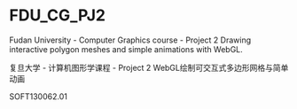 # FDU_CG_PJ2
Fudan University - Computer Graphics course - Project 2 Drawing interactive polygon meshes and simple animations with WebGL.

复旦大学 - 计算机图形学课程 - Project 2 WebGL绘制可交互式多边形网格与简单动画

SOFT130062.01
